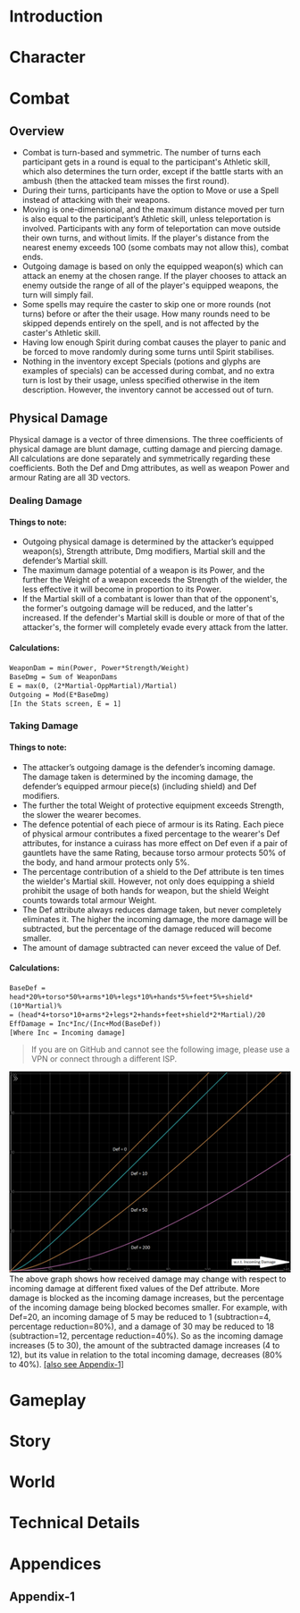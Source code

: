 ﻿# Introduction

# Character

# Combat

## Overview

- Combat is turn-based and symmetric. The number of turns each participant gets in a round is equal to the participant's Athletic skill, which also determines the turn order, except if the battle starts with an ambush (then the attacked team misses the first round).
- During their turns, participants have the option to Move or use a Spell instead of attacking with their weapons.
- Moving is one-dimensional, and the maximum distance moved per turn is also equal to the participant’s Athletic skill, unless teleportation is involved. Participants with any form of teleportation can move outside their own turns, and without limits. If the player's distance from the nearest enemy exceeds 100 (some combats may not allow this), combat ends.
- Outgoing damage is based on only the equipped weapon(s) which can attack an enemy at the chosen range. If the player chooses to attack an enemy outside the range of all of the player's equipped weapons, the turn will simply fail.
- Some spells may require the caster to skip one or more rounds (not turns) before or after the their usage. How many rounds need to be skipped depends entirely on the spell, and is not affected by the caster's Athletic skill.
- Having low enough Spirit during combat causes the player to panic and be forced to move randomly during some turns until Spirit stabilises.
- Nothing in the inventory except Specials (potions and glyphs are examples of specials) can be accessed during combat, and no extra turn is lost by their usage, unless specified otherwise in the item description. However, the inventory cannot be accessed out of turn.

## Physical Damage

Physical damage is a vector of three dimensions. The three coefficients of physical damage are blunt damage, cutting damage and piercing damage. All calculations are done separately and symmetrically regarding these coefficients. Both the Def and Dmg attributes, as well as weapon Power and armour Rating are all 3D vectors.

### Dealing Damage

#### Things to note:

- Outgoing physical damage is determined by the attacker’s equipped weapon(s), Strength attribute, Dmg modifiers, Martial skill and the defender’s Martial skill.
- The maximum damage potential of a weapon is its Power, and the further the Weight of a weapon exceeds the Strength of the wielder, the less effective it will become in proportion to its Power.
- If the Martial skill of a combatant is lower than that of the opponent's, the former's outgoing damage will be reduced, and the latter's increased. If the defender's Martial skill is double or more of that of the attacker's, the former will completely evade every attack from the latter.

#### Calculations:

```
WeaponDam = min(Power, Power*Strength/Weight)
BaseDmg = Sum of WeaponDams
E = max(0, (2*Martial-OppMartial)/Martial)
Outgoing = Mod(E*BaseDmg)
[In the Stats screen, E = 1]
```

### Taking Damage

#### Things to note:

- The attacker’s outgoing damage is the defender’s incoming damage. The damage taken is determined by the incoming damage, the defender’s equipped armour piece(s) (including shield) and Def modifiers.
- The further the total Weight of protective equipment exceeds Strength, the slower the wearer becomes.
- The defence potential of each piece of armour is its Rating. Each piece of physical armour contributes a fixed percentage to the wearer's Def attributes, for instance a cuirass has more effect on Def even if a pair of gauntlets have the same Rating, because torso armour protects 50% of the body, and hand armour protects only 5%.
- The percentage contribution of a shield to the Def attribute is ten times the wielder's Martial skill. However, not only does equipping a shield prohibit the usage of both hands for weapon, but the shield Weight counts towards total armour Weight.
- The Def attribute always reduces damage taken, but never completely eliminates it. The higher the incoming damage, the more damage will be subtracted, but the percentage of the damage reduced will become smaller.
- The amount of damage subtracted can never exceed the value of Def.

#### Calculations:

```
BaseDef = head*20%+torso*50%+arms*10%+legs*10%+hands*5%+feet*5%+shield*(10*Martial)%
= (head*4+torso*10+arms*2+legs*2+hands+feet+shield*2*Martial)/20
EffDamage = Inc*Inc/(Inc+Mod(BaseDef))
[Where Inc = Incoming damage]
```

> If you are on GitHub and cannot see the following image, please use a VPN or connect through a different ISP.

![Graph: Damage taken with respect to incoming damage, at constant Def values.](Handbook_files/wrtinc-def-10-50-200.png)
The above graph shows how received damage may change with respect to incoming damage at different fixed values of the Def attribute. More damage is blocked as the incoming damage increases, but the percentage of the incoming damage being blocked becomes smaller.
For example, with Def=20, an incoming damage of 5 may be reduced to 1 (subtraction=4, percentage reduction=80%), and a damage of 30 may be reduced to 18 (subtraction=12, percentage reduction=40%). So as the incoming damage increases (5 to 30), the amount of the subtracted damage increases (4 to 12), but its value in relation to the total incoming damage, decreases (80% to 40%). [[also see Appendix-1]](#appendix-1)

# Gameplay

# Story

# World

# Technical Details

# Appendices

## Appendix-1

